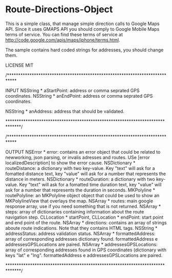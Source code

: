 Route-Directions-Object
=======================

This is a simple class, that manage simple direction calls to Google Maps API.
Since it uses GMAPS API you should comply to Google Mobile Maps terms of service. 
You can find these terms of service at http://code.google.com/apis/maps/iphone/terms.html.

The sample contains hard coded strings for addresses, you should change them.

LICENSE MIT

/****************************************************************************

 INPUT
NSString * aStartPoint: address or comma seprated GPS coordinates.
NSString * anEndPoint: address or comma seprated GPS coordinates.

NSString * anAddress: address that should be validated.

 
******************************************************************************/


/****************************************************************************

OUTPUT
NSError * error: contains an error object that could be related to newworking, json parsing, or invalis adresses and routes. USe [error localizedDescription] to show the error cause.
NSDictionary * routeDistance: a dictionary with two key-value. Key "text" will ask for a fomatted distance text, key "value" will ask for a number that represents the distance in meters.
NSDictionary * routeDuration: a dictionary with two key-value. Key "text" will ask for a fomatted time duration text, key "value" will ask for a number that represents the duration in seconds.
MKPolyline * routePolyline: an MKPolyline object object that could be used to show an MKPolylineView that overlays the map.
NSArray * routes: main google response array, use if you need something that is not returned.
NSArray * steps: array of dictionaries containing information about the route navigation step.
CLLocation * startPoint, CLLocation * endPoint: start point and end point of the route.
NSArray * directions: contains an array of strings aboute route indications. Note that they contains HTML tags.
NSString * addressStatus: address validation status.
NSArray * formattedAddress: array of corresponding addresses dictionary found. formattedAddress e addressesGPSLocations are paired.
NSArray * addressesGPSLocations: array of corresponding addresses found in GPS coordinates (dictionary with keys "lat" e "lng". formattedAddress e addressesGPSLocations are paired.

******************************************************************************/